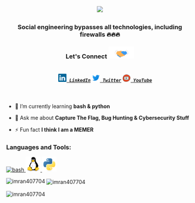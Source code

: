 <h1 align="center"></h1>
<h1 align="center">
  <a href="https://git.io/typing-svg">
    <img src="https://readme-typing-svg.herokuapp.com/?lines=%20Heya%20👋%20I%20am%20Imran%20Shaikh&center=true&size=30">
  </a>
</h1>

<h3 align="center">Social engineering bypasses all technologies, including firewalls 🔥🔥🔥</h3>


<h3 align="center">Let's Connect <img src="https://github.com/Imran407704/imran407704/blob/main/images/handshake.gif" height="32px"></h3>
<h5 align="center">
  <code>
    <a href="https://www.linkedin.com/in/imran407704/" title="LinkedIn Profile"><img height="22" width="22" src="https://github.com/Imran407704/imran407704/blob/main/images/linkedin.svg"> LinkedIn</a></code>
  <code><a href="https://twitter.com/imran407704" title="Twitter Profile"><img height="22" width="22" src="https://github.com/Imran407704/imran407704/blob/main/images/twitter.svg"> Twitter</a></code>
  <code><a href="https://www.youtube.com/channel/UCpksfS6N1ZOVfZp2SC1eMpA"><img alt="YouTube" title="YouTube" height="22" width="22" src="https://github.com/Imran407704/imran407704/blob/main/images/youtube.svg"> YouTube</a></code>
</h5>
<br>


- 🌱 I’m currently learning **bash & python**

- 💬 Ask me about **Capture The Flag, Bug Hunting & Cybersecurity Stuff**

- ⚡ Fun fact **I think I am a MEMER**


<h3 align="left">Languages and Tools:</h3>
<p align="left"> <a href="https://www.gnu.org/software/bash/" target="_blank" rel="noreferrer"> <img src="https://www.vectorlogo.zone/logos/gnu_bash/gnu_bash-icon.svg" alt="bash" width="40" height="40"/> </a> <a href="https://www.linux.org/" target="_blank" rel="noreferrer"> <img src="https://raw.githubusercontent.com/devicons/devicon/master/icons/linux/linux-original.svg" alt="linux" width="40" height="40"/> </a> <a href="https://www.python.org" target="_blank" rel="noreferrer"> <img src="https://raw.githubusercontent.com/devicons/devicon/master/icons/python/python-original.svg" alt="python" width="40" height="40"/> </a> </p>

<p><img align="left" src="https://github-readme-stats.vercel.app/api/top-langs?username=imran407704&show_icons=true&locale=en&layout=compact" alt="imran407704" /></p>

<p>&nbsp;<img align="center" src="https://github-readme-stats.vercel.app/api?username=imran407704&show_icons=true&locale=en" alt="imran407704" /></p>

<p><img align="center" src="https://github-readme-streak-stats.herokuapp.com/?user=imran407704&" alt="imran407704" /></p>
